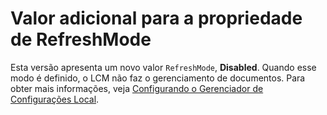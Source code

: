 # Valor adicional para a propriedade de RefreshMode

Esta versão apresenta um novo valor `RefreshMode`, **Disabled**. Quando esse modo é definido, o LCM não faz o gerenciamento de documentos. Para obter mais informações, veja [Configurando o Gerenciador de Configurações Local](../dsc/metaConfig.md).


<!--HONumber=Jun16_HO4-->


